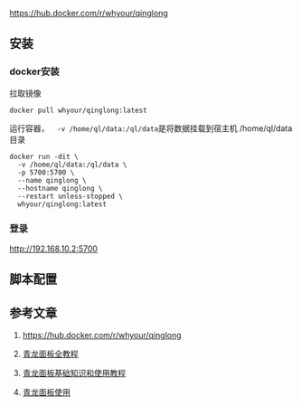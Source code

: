 https://hub.docker.com/r/whyour/qinglong

## 安装

### docker安装

拉取镜像

```shell
docker pull whyour/qinglong:latest                                             
```

运行容器，`  -v /home/ql/data:/ql/data`是将数据挂载到宿主机 /home/ql/data 目录

```
docker run -dit \
  -v /home/ql/data:/ql/data \
  -p 5700:5700 \
  --name qinglong \
  --hostname qinglong \
  --restart unless-stopped \
  whyour/qinglong:latest
```

### 登录

http://192.168.10.2:5700

## 脚本配置


## 参考文章

1. https://hub.docker.com/r/whyour/qinglong

2. [青龙面板全教程](https://anubis.cafe/5995579d.html)

3. [青龙面板基础知识和使用教程](https://www.cnblogs.com/Sky-seeker/p/17344462.html)

4. [青龙面板使用](https://www.jianshu.com/p/d72f76068a3e)

   
